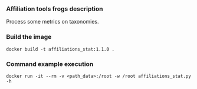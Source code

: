 ### Affiliation tools frogs description ###

Process some metrics on taxonomies.

### Build the image ###

`docker build -t affiliations_stat:1.1.0 .`

### Command example execution ###

`docker run -it --rm -v <path_data>:/root -w /root affiliations_stat.py -h`

